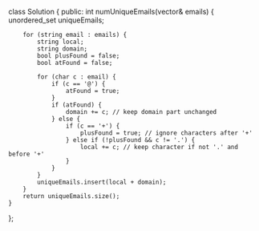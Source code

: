 class Solution {
public:
    int numUniqueEmails(vector<string>& emails) {
        unordered_set<string> uniqueEmails;

        for (string email : emails) {
            string local;
            string domain;
            bool plusFound = false;
            bool atFound = false;

            for (char c : email) {
                if (c == '@') {
                    atFound = true;
                }
                if (atFound) {
                    domain += c; // keep domain part unchanged
                } else {
                    if (c == '+') {
                        plusFound = true; // ignore characters after '+'
                    } else if (!plusFound && c != '.') {
                        local += c; // keep character if not '.' and before '+'
                    }
                }
            }
            uniqueEmails.insert(local + domain);
        }
        return uniqueEmails.size();
    }
};
